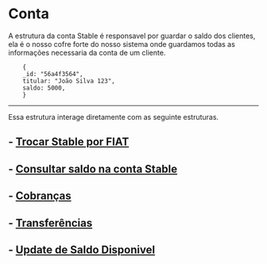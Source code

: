 # **Conta**

A estrutura da conta Stable é responsavel por guardar o saldo dos clientes, ela é o nosso cofre forte do nosso sistema onde guardamos todas as informações necessaria da conta de um cliente.


        {
        _id: "56a4f3564",
        titular: "João Silva 123",
        saldo: 5000,
        }
__________________

Essa estrutura interage diretamente com as seguinte estruturas.

## - [Trocar Stable por FIAT](./estruturas/swap_FIAT.md)

## - [Consultar saldo na conta Stable](./estruturas/saldo_Disponivel_Stable.md)

## - [Cobranças](./estruturas/cobranças.md)

## - [Transferências](./estruturas/transferencias.md)

## - [Update de Saldo Disponivel](./estruturas/update_Saldo_Disponivel.md)


  